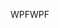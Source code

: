 <span data-ttu-id="2baf1-101">WPF</span><span class="sxs-lookup"><span data-stu-id="2baf1-101">WPF</span></span>